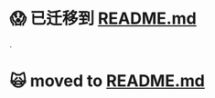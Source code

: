 :scream: 已迁移到 [README.md](https://github.com/oldratlee/translations/tree/master/gui-and-cli-principles/README.md)
==========================

.

:scream_cat: moved to [README.md](https://github.com/oldratlee/translations/tree/master/gui-and-cli-principles/README.md)
==========================
